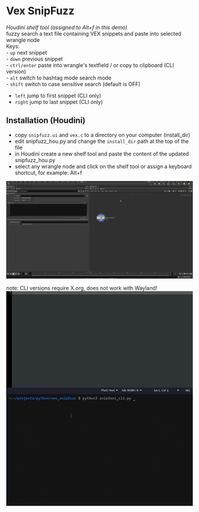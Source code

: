 <h1>Vex SnipFuzz</h1>
<p><em>Houdini shelf tool (assigned to Alt+f in this demo)</em><br>
fuzzy search a text file containing VEX snippets and paste into selected wrangle node<br>
Keys:<br>
- <code>up</code> next snippet <br>
- <code>down</code> previous snippet <br>
- <code>ctrl/enter</code> paste into wrangle's textfield / or copy to clipboard (CLI version)<br>
- <code>alt</code> switch to hashtag mode search mode<br>
- <code>shift</code> switch to case sensitive search (default is OFF)<br>

- <code>left</code> jump to first snippet (CLI only)<br>
- <code>right</code> jump to last snippet (CLI only)<br>

Installation (Houdini)
----------------------
- copy <code>snipfuzz.ui</code> and <code>vex.c</code> to a directory on your computer (install_dir)
- edit snipfuzz_hou.py and change the <code>install_dir</code> path at the top of the file
- in Houdini create a new shelf tool and paste the content of the updated snipfuzz_hou.py
- select any wrangle node and click on the shelf tool or assign a keyboard shortcut, for example: Alt+f

![](https://github.com/jdvfx/vex_snipfuzz/blob/main/gif/snipfuzz.gif)


note: CLI versions require X.org, does not work with Wayland!
![](https://github.com/jdvfx/vex_snipfuzz/blob/main/gif/snipfuzz_cli.gif)
